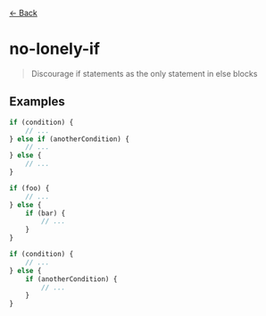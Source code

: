 [&#x2190; Back](./)
# no-lonely-if

> Discourage if statements as the only statement in else blocks

 

## Examples

<code-highlight>
 
<div slot="correct">

```js
if (condition) {
    // ...
} else if (anotherCondition) {
    // ...
} else {
    // ...
}

```

</div>

 
<div slot="incorrect">

```js
if (foo) {
    // ...
} else {
    if (bar) {
        // ...
    }
}

if (condition) {
    // ...
} else {
    if (anotherCondition) {
        // ...
    }
}

```

</div>

 
</code-highlight>

